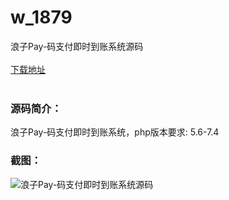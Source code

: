 # w_1879
浪子Pay-码支付即时到账系统源码
<br/></br>
[下载地址](https://www.uuid2.com/1879.html "下载地址")
<br/></br>
<h3>源码简介：</h3>
<p>浪子Pay-码支付即时到账系统，php版本要求: 5.6-7.4<p>
<h3>截图：</h3>
<img src="https://www.uuid2.com/wp-content/uploads/img/202112/5474c78600.png" alt="浪子Pay-码支付即时到账系统源码">
